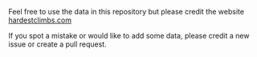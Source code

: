 Feel free to use the data in this repository but please credit the website [hardestclimbs.com](www.hardestclimbs.com)

If you spot a mistake or would like to add some data, please credit a new issue or create a pull request.